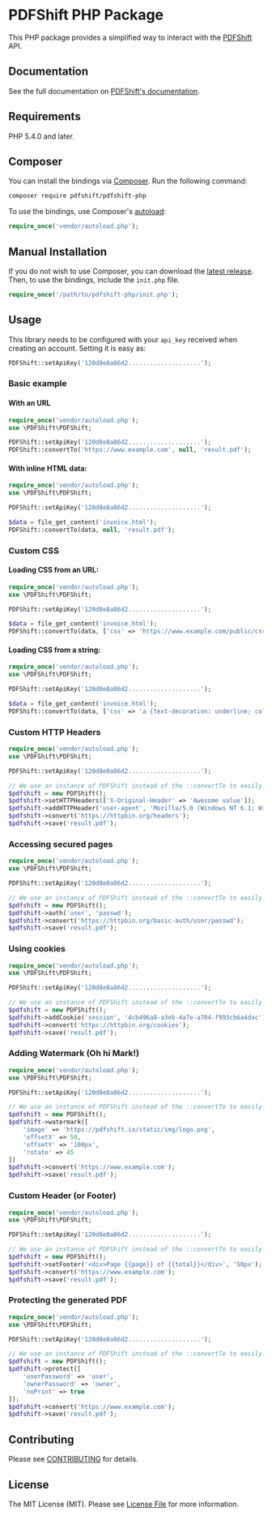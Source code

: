 # PDFShift PHP Package

This PHP package provides a simplified way to interact with the [PDFShift](https://pdfshift.io) API.

## Documentation

See the full documentation on [PDFShift's documentation](https://pdfshift.io/documentation).

## Requirements

PHP 5.4.0 and later.

## Composer

You can install the bindings via [Composer](http://getcomposer.org/). Run the following command:

```bash
composer require pdfshift/pdfshift-php
```

To use the bindings, use Composer's [autoload](https://getcomposer.org/doc/01-basic-usage.md#autoloading):

```php
require_once('vendor/autoload.php');
```

## Manual Installation

If you do not wish to use Composer, you can download the [latest release](https://github.com/pdfshift/pdfshift-php/releases). Then, to use the bindings, include the `init.php` file.

```php
require_once('/path/to/pdfshift-php/init.php');
```

## Usage

This library needs to be configured with your `api_key` received when creating an account.
Setting it is easy as:

```php
PDFShift::setApiKey('120d8e8a86d2....................');
```


### Basic example

#### With an URL

```php
require_once('vendor/autoload.php');
use \PDFShift\PDFShift;

PDFShift::setApiKey('120d8e8a86d2....................');
PDFShift::convertTo('https://www.example.com', null, 'result.pdf');
```

#### With inline HTML data:

```php
require_once('vendor/autoload.php');
use \PDFShift\PDFShift;

PDFShift::setApiKey('120d8e8a86d2....................');

$data = file_get_content('invoice.html');
PDFShift::convertTo(data, null, 'result.pdf');
```

### Custom CSS

#### Loading CSS from an URL:

```php
require_once('vendor/autoload.php');
use \PDFShift\PDFShift;

PDFShift::setApiKey('120d8e8a86d2....................');

$data = file_get_content('invoice.html');
PDFShift::convertTo(data, ['css' => 'https://www.example.com/public/css/print.css'], 'result.pdf');
```

#### Loading CSS from a string:

```php
require_once('vendor/autoload.php');
use \PDFShift\PDFShift;

PDFShift::setApiKey('120d8e8a86d2....................');

$data = file_get_content('invoice.html');
PDFShift::convertTo(data, ['css' => 'a {text-decoration: underline; color: blue}'], 'result.pdf');
```

### Custom HTTP Headers

```php
require_once('vendor/autoload.php');
use \PDFShift\PDFShift;

PDFShift::setApiKey('120d8e8a86d2....................');

// We use an instance of PDFShift instead of the ::convertTo to easily handle advanced configuration
$pdfshift = new PDFShift();
$pdfshift->setHTTPHeaders(['X-Original-Header' => 'Awesome value']);
$pdfshift->addHTTPHeader('user-agent', 'Mozilla/5.0 (Windows NT 6.1; Win64; x64; rv:47.0) Gecko/20100101 Firefox/47.0'); // Also works like this
$pdfshift->convert('https://httpbin.org/headers');
$pdfshift->save('result.pdf');
```

### Accessing secured pages

```php
require_once('vendor/autoload.php');
use \PDFShift\PDFShift;

PDFShift::setApiKey('120d8e8a86d2....................');

// We use an instance of PDFShift instead of the ::convertTo to easily handle advanced configuration
$pdfshift = new PDFShift();
$pdfshift->auth('user', 'passwd');
$pdfshift->convert('https://httpbin.org/basic-auth/user/passwd');
$pdfshift->save('result.pdf');
```

### Using cookies

```php
require_once('vendor/autoload.php');
use \PDFShift\PDFShift;

PDFShift::setApiKey('120d8e8a86d2....................');

// We use an instance of PDFShift instead of the ::convertTo to easily handle advanced configuration
$pdfshift = new PDFShift();
$pdfshift->addCookie('session', '4cb496a8-a3eb-4a7e-a704-f993cb6a4dac');
$pdfshift->convert('https://httpbin.org/cookies');
$pdfshift->save('result.pdf');
```

### Adding Watermark (Oh hi Mark!)

```php
require_once('vendor/autoload.php');
use \PDFShift\PDFShift;

PDFShift::setApiKey('120d8e8a86d2....................');

// We use an instance of PDFShift instead of the ::convertTo to easily handle advanced configuration
$pdfshift = new PDFShift();
$pdfshift->watermark([
    'image' => 'https://pdfshift.io/static/img/logo.png',
    'offsetX' => 50,
    'offsetY' => '100px',
    'rotate' => 45
])
$pdfshift->convert('https://www.example.com');
$pdfshift->save('result.pdf');
```

### Custom Header (or Footer)

```php
require_once('vendor/autoload.php');
use \PDFShift\PDFShift;

PDFShift::setApiKey('120d8e8a86d2....................');

// We use an instance of PDFShift instead of the ::convertTo to easily handle advanced configuration
$pdfshift = new PDFShift();
$pdfshift->setFooter('<div>Page {{page}} of {{total}}</div>', '50px');
$pdfshift->convert('https://www.example.com');
$pdfshift->save('result.pdf');
```

### Protecting the generated PDF

```php
require_once('vendor/autoload.php');
use \PDFShift\PDFShift;

PDFShift::setApiKey('120d8e8a86d2....................');

// We use an instance of PDFShift instead of the ::convertTo to easily handle advanced configuration
$pdfshift = new PDFShift();
$pdfshift->protect([
    'userPassword' => 'user',
    'ownerPassword' => 'owner',
    'noPrint' => true
]);
$pdfshift->convert('https://www.example.com');
$pdfshift->save('result.pdf');
```


## Contributing

Please see [CONTRIBUTING](https://github.com/pdfshift/pdfshift-php/blob/master/CONTRIBUTING.md) for details.


## License

The MIT License (MIT). Please see [License File](LICENSE.md) for more information.

